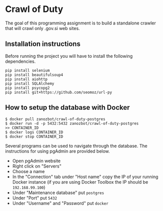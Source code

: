 # Crawl of Duty
The goal of this programming assignment is to build a standalone crawler that will crawl only .gov.si web sites.

## Installation instructions

Before running the project you will have to install the following dependencies.

```
pip install selenium
pip install beautifulsoup4
pip install aiohttp
pip install SQLAlchemy
pip install psycopg2
pip install git+https://github.com/seomoz/url-py
```

## How to setup the database with Docker

```
$ docker pull zanozbot/crawl-of-duty-postgres
$ docker run -d -p 5432:5432 zanozbot/crawl-of-duty-postgres
>> CONTAINER_ID
$ docker logs CONTAINER_ID
$ docker stop CONTAINER_ID
```

Several programs can be used to navigate through the database. The instructions for using pgAdmin are provided below.

* Open pgAdmin website
* Right click on "Servers"
* Choose a name
* In the "Connection" tab under "Host name" copy the IP of your running Docker instance (if you are using Docker Toolbox the IP should be `192.168.99.100`)
* Under "Maintenance database" put `postgres`
* Under "Port" put `5432`
* Under "Username" and "Password" put `docker`